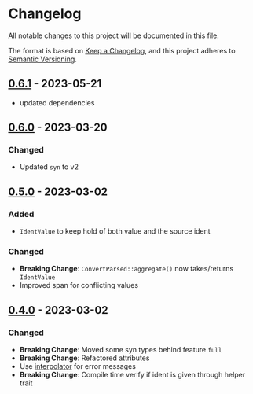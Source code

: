 # Changelog
All notable changes to this project will be documented in this file.

The format is based on [Keep a Changelog](https://keepachangelog.com/en/1.0.0/),
and this project adheres to [Semantic Versioning](https://semver.org/spec/v2.0.0.html).

<!-- ## [Unreleased] -->
## [0.6.1] - 2023-05-21
- updated dependencies

## [0.6.0] - 2023-03-20
### Changed
- Updated `syn` to v2

## [0.5.0] - 2023-03-02
### Added
- `IdentValue` to keep hold of both value and the source ident

### Changed
- **Breaking Change**: `ConvertParsed::aggregate()` now takes/returns
  `IdentValue`
- Improved span for conflicting values

## [0.4.0] - 2023-03-02
### Changed
- **Breaking Change**: Moved some syn types behind feature `full`
- **Breaking Change**: Refactored attributes
- Use [interpolator](https://docs.rs/interpolator) for error messages
- **Breaking Change**: Compile time verify if ident is given through helper
  trait

[unreleased]: https://github.com/ModProg/attribute-derive/compare/v0.6.1...HEAD
[0.6.1]: https://github.com/ModProg/attribute-derive/compare/v0.6.0...v0.6.1
[0.6.0]: https://github.com/ModProg/attribute-derive/compare/v0.5.0...v0.6.0
[0.5.0]: https://github.com/ModProg/attribute-derive/compare/v0.3.1...v0.5.0
[0.4.0]: https://github.com/ModProg/attribute-derive/compare/v0.3.1...v0.4.0
